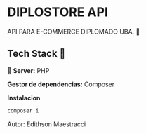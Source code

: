 # DIPLOSTORE API

API PARA E-COMMERCE DIPLOMADO UBA. 🏬

## Tech Stack 🚀

🤖 **Server:** PHP

**Gestor de dependencias:** Composer

**Instalacion**
```bash 
composer i
```
Autor: Edithson Maestracci